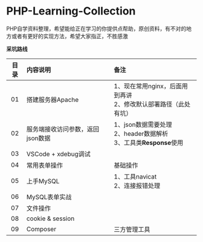# PHP-Learning-Collection
PHP自学资料整理，希望能给正在学习的你提供点帮助，原创资料，有不对的地方或者有更好的实现方法，希望大家指正，不胜感激

**采坑路线**

| 目录 | 内容说明  |  备注  |
| :----:  | :---- |:---- |
| 01  | 搭建服务器Apache | 1、现在常用nginx，后面用到再讲<br>2、修改默认部署路径（此处有坑） |
| 02  | 服务端接收访问参数，返回json数据 | 1、json数据需要处理<br>2、header数据解析 <br>3、工具类**Response**使用|
| 03  | VSCode + xdebug调试 |  |
| 04  | 常用表单操作 | 基础操作 |
| 05  | 上手MySQL |  1、工具navicat<br> 2、连接报错处理 |
| 06  | MySQL表单实战 |   |
| 07  | 文件操作 |   |
| 08  | cookie & session |  |
| 09  | Composer | 三方管理工具  |